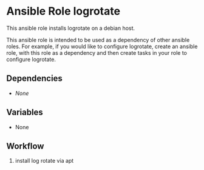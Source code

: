 # Ansible Role logrotate
This ansible role installs logrotate on a debian host.

This ansible role is intended to be used as a dependency of other ansible roles. For example, if you would like to configure logrotate, create an ansible role, with this role as a dependency and then create tasks in your role to configure logrotate.


## Dependencies

- _None_


## Variables

- None


## Workflow

1. install log rotate via apt
